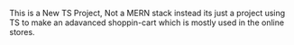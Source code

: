 This is a New TS Project, Not a MERN stack instead its just a project using TS to make an adavanced shoppin-cart which is mostly used in the online stores.
